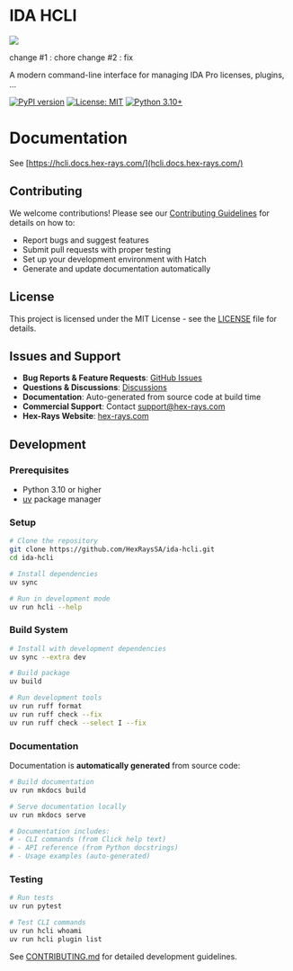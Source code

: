 # IDA HCLI

![](docs/assets/screenshot.png)

change #1 : chore 
change #2 : fix 

A modern command-line interface for managing IDA Pro licenses, plugins, ...

[![PyPI version](https://badge.fury.io/py/ida-hcli.svg)](https://badge.fury.io/py/ida-hcli)
[![License: MIT](https://img.shields.io/badge/License-MIT-yellow.svg)](https://opensource.org/licenses/MIT)
[![Python 3.10+](https://img.shields.io/badge/python-3.10+-blue.svg)](https://www.python.org/downloads/)

# Documentation

See [https://hcli.docs.hex-rays.com/](hcli.docs.hex-rays.com/)

## Contributing

We welcome contributions! Please see our [Contributing Guidelines](CONTRIBUTING.md) for details on how to:

- Report bugs and suggest features
- Submit pull requests with proper testing
- Set up your development environment with Hatch
- Generate and update documentation automatically

## License

This project is licensed under the MIT License - see the [LICENSE](LICENSE) file for details.

## Issues and Support

- **Bug Reports & Feature Requests**: [GitHub Issues](https://github.com/HexRaysSA/ida-hcli/issues)
- **Questions & Discussions**: [Discussions](https://community.hex-rays.com/)
- **Documentation**: Auto-generated from source code at build time
- **Commercial Support**: Contact support@hex-rays.com
- **Hex-Rays Website**: [hex-rays.com](https://hex-rays.com/)

## Development

### Prerequisites

- Python 3.10 or higher
- [uv](https://docs.astral.sh/uv/) package manager

### Setup

```bash
# Clone the repository
git clone https://github.com/HexRaysSA/ida-hcli.git
cd ida-hcli

# Install dependencies
uv sync

# Run in development mode
uv run hcli --help
```

### Build System

```bash
# Install with development dependencies
uv sync --extra dev 

# Build package
uv build 

# Run development tools
uv run ruff format
uv run ruff check --fix
uv run ruff check --select I --fix
```

### Documentation

Documentation is **automatically generated** from source code:

```bash
# Build documentation
uv run mkdocs build

# Serve documentation locally
uv run mkdocs serve

# Documentation includes:
# - CLI commands (from Click help text)
# - API reference (from Python docstrings)
# - Usage examples (auto-generated)
```

### Testing

```bash
# Run tests
uv run pytest

# Test CLI commands
uv run hcli whoami
uv run hcli plugin list
```


See [CONTRIBUTING.md](CONTRIBUTING.md) for detailed development guidelines.